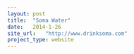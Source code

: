 ```yaml
---
layout: post
title:  "Soma Water"
date:   2014-1-26
site_url:   "http://www.drinksoma.com"
project_type: website
---
```

